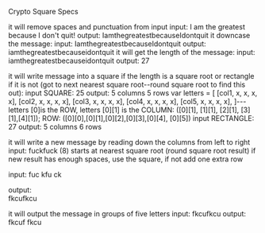 Crypto Square Specs

it will remove spaces and punctuation from input
  input: I am the greatest because I don't quit!
  output: IamthegreatestbecauseIdontquit
it downcase the message:
  input: IamthegreatestbecauseIdontquit
  output: iamthegreatestbecauseidontquit
it will get the length of the message:
  input: iamthegreatestbecauseidontquit
  output: 27

it will write message into a square if the length is a square root or rectangle if it is not (got to next nearest square root--round square root to find this out):
  input SQUARE: 25
    output: 5 columns 5 rows
    var letters = [
    [col1, x, x, x, x],
    [col2, x, x, x, x],
    [col3, x, x, x, x],
    [col4, x, x, x, x],
    [col5, x, x, x, x],
    ]---letters [0]is the ROW, letters [0][1] is the COLUMN: ([0][1], [1][1], [2][1], [3][1],[4][1]); ROW: ([0][0],[0][1],[0][2],[0][3],[0][4], [0][5])
  input RECTANGLE: 27
    output: 5 columns 6 rows
    <!-- var items = [
  [1, 2],
  [3, 4],
  [5, 6]
];
console.log(items[0][0]); // 1 row, column
console.log(items); -->

it will write a new message by reading down the columns from left to right
  input: fuckfuck (8) starts at nearest square root (round square root result) if new result has enough spaces, use the square, if not add one extra row

  input:
     fuc
     kfu
     ck

  output:  
    fkcufkcu

it will output the message in groups of five letters
  input: fkcufkcu
  output: fkcuf fkcu

